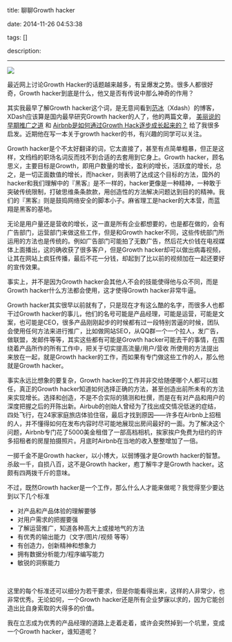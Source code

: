 title: 聊聊Growth hacker

date: 2014-11-26 04:53:38

tags: []

description: 

---
![](http://susefood.u.qiniudn.com/growthhack.jpg)

最近网上讨论Growth Hacker的话题越来越多，有呈爆发之势。很多人都很好奇，Growth hacker到底是什么，他又是否有传说中那么神奇的作用？

其实我最早了解Growth hacker这个词，是无意间看到[范冰](http://www.fanbing.net/)（Xdash）的博客，XDash应该算是国内最早研究Growth hacker的人了，他的两篇文章， [美丽说的早期推广之道](http://www.fanbing.net/meilishuo-growth-hack.html) 和 [Airbnb是如何通过Growth Hack逐步成长起来的？](http://www.fanbing.net/how-airbnb-bloom-via-growth-hack.html) 给了我很多启发。近期他在写一本关于growth hacker的书，有兴趣的同学可以关注。

Growth hacker是个不太好翻译的词，它太直接了，甚至有点简单粗暴，但正是这样，文绉绉的职场名词反而找不到合适的去套用到它身上。Growth hacker，顾名思义，主要目标是Growth，即用户数量的增长，盈利的增长，活跃度的增长，总之，是一切正面数值的增长，而hacker，则表明了达成这个目标的方法，国外的hacker和我们理解中的『黑客』是不一样的，hacker更像是一种精神，一种敢于突破传统限制，打破思维条条款款，用创造性的方法解决问题达到目的的精神。我们的『黑客』则是鼓捣网络安全的脚本小子。麻省理工是hacker的大本营，而蓝翔是黑客的基地。

无论是用户量还是营收的增长，这一直是所有企业都想要的，也是都在做的，会有广告部门，运营部门来做这些工作，但是和Growth hacker不同，这些传统部门所运用的方法也是传统的。例如广告部门可能拍了无数广告，然后花大价钱在电视媒体上面播出，这的确收获了很多客户，但是Growth hacker却可以做出病毒视频，让其在网站上疯狂传播，最后不花一分钱，却起到了比以前的视频加在一起还要好的宣传效果。

事实上，并不是因为Growth hacker会其他人不会的技能使得他与众不同，而是Growth hacker什么方法都会使用，这才使得Growth hacker非常牛逼。

Growth hacker其实很早以前就有了，只是现在才有这么酷的名字，而很多人也都干过Growth hacker的事儿，他们的名号可能是产品经理，可能是运营，可能是文案，也可能是CEO，很多产品刚刚起步的时候都有过一段特别苦逼的时候，团队会使用任何方法来进行推广，比如做网站SEO，从QQ群一个一个拉人，发广告，做联盟，发邮件等等，其实这些都有可能是Growth hacker可能去干的事情，在围绕着产品所作的所有工作中，把关于切实提高流量/用户/营收 所使用的方法提出来放在一起，就是Growth hacker的工作，而如果有专门做这些工作的人，那么他就是Growth hacker。

事实永远比想象的要复杂，Growth hacker的工作并非交给随便哪个人都可以胜任，真正的Growth hacker知道如何选择正确的方法，甚至创造出前所未有的方法来实现增长。选择和创造，不是不合实际的猜测和杜撰，而是在有对产品和用户的深度把握之后的开陈出新。Airbub的创始人曾经为了找出成交情况低迷的症结，四处飞行，在24家家庭旅店体验住宿，最后才找到原因——许多在Airbnb上招租的人，并不懂得如何在发布内容时尽可能地展现出房间最好的一面。为了解决这个问题，Airbnb专门花了5000美金租借了一部高档相机，挨家挨户免费为纽约的许多招租者的房屋拍摄照片。月底时Airbnb在当地的收入整整增加了一倍。

一掷千金不是Growth hacker，以小博大，以弱博强才是Growth hacker的智慧。杀敌一千，自损八百，这不是Growth hacker，庖丁解牛才是Growth hacker。这颇有四两拨千斤的意味。

不过，既然Growth hacker是一个工作，那么什么人才能来做呢？我觉得至少要达到以下几个标准

  * 对产品和产品体验的理解要够
  * 对用户需求的把握要强
  * 了解运营推广，知道各种高大上或接地气的方法
  * 有优秀的输出能力（文字/图片/视频 等等）
  * 有创造力，创新精神和想象力
  * 拥有数据分析能力/程序编写能力
  * 敏锐的洞察能力

 

这里的每个标准还可以细分为若干要求，但是你能看得出来，这样的人非常少，也非常优秀。无论如何，一个Growth hacker还是所有企业梦寐以求的，因为它能创造出比自身索取的大得多的价值。

我在立志成为优秀的产品经理的道路上走着走着，或许会突然掉到一个坑里，变成一个Growth hacker，谁知道呢？

 

 

 
